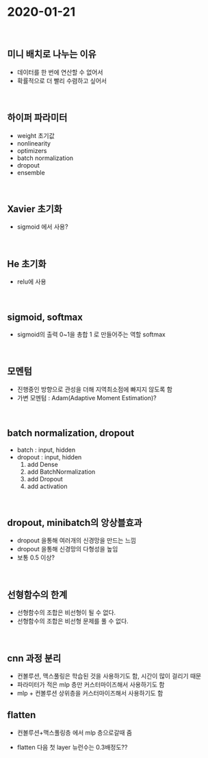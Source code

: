 # 2020-01-21

<br>

## 미니 배치로 나누는 이유

* 데이터를 한 번에 연산할 수 없어서
* 확률적으로 더 빨리 수렴하고 싶어서



<br>

## 하이퍼 파라미터

* weight 초기값
* nonlinearity
* optimizers
* batch normalization
* dropout
* ensemble



<br>

## Xavier 초기화

* sigmoid 에서 사용?



<br>

## He 초기화

* relu에 사용



<br>

## sigmoid, softmax

* sigmoid의 출력 0~1을 총합 1 로 만들어주는 역할 softmax



<br>

## 모멘텀

* 진행중인 방향으로 관성을 더해 지역최소점에 빠지지 않도록 함
* 가변 모멘텀 : Adam(Adaptive Moment Estimation)?



<br>

## batch normalization, dropout

* batch : input, hidden
* dropout : input, hidden
  1. add Dense
  2. add BatchNormalization
  3. add Dropout
  4. add activation



<br>

## dropout, minibatch의 앙상블효과

* dropout 을통해 여러개의 신경망을 만드는 느낌
* dropout 을통해 신경망의 다형성을 높임
* 보통 0.5 이상?



<br>

## 선형함수의 한계

* 선형함수의 조합은 비선형이 될 수 없다.
* 선형함수의 조합은 비선형 문제를 풀 수 없다.



<br>

## cnn 과정 분리

* 컨볼루션, 맥스풀링은 학습된 것을 사용하기도 함, 시간이 많이 걸리기 때문
* 파라미터가 적은 mlp 층만 커스터마이즈해서 사용하기도 함
* mlp + 컨볼루션 상위층을 커스터마이즈해서 사용하기도 함



## flatten

* 컨볼루션+맥스풀링층 에서 mlp 층으로갈때 줌

* flatten 다음 첫 layer 뉴런수는 0.3배정도??